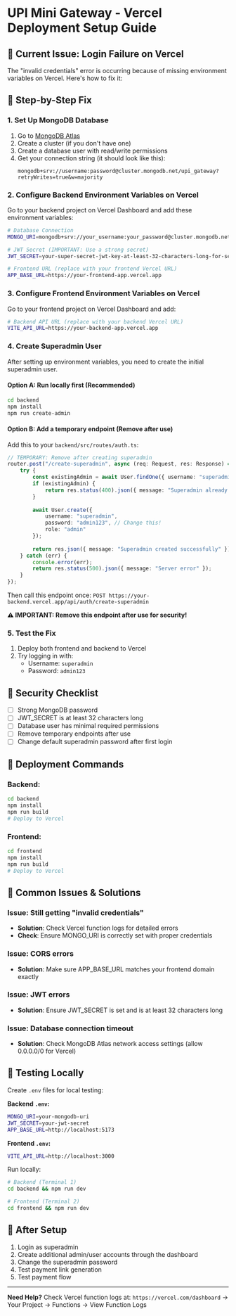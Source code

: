 # UPI Mini Gateway - Vercel Deployment Setup Guide

## 🚨 Current Issue: Login Failure on Vercel

The "invalid credentials" error is occurring because of missing environment variables on Vercel. Here's how to fix it:

## 🔧 Step-by-Step Fix

### 1. Set Up MongoDB Database
1. Go to [MongoDB Atlas](https://cloud.mongodb.com/)
2. Create a cluster (if you don't have one)
3. Create a database user with read/write permissions
4. Get your connection string (it should look like this):
   ```
   mongodb+srv://username:password@cluster.mongodb.net/upi_gateway?retryWrites=true&w=majority
   ```

### 2. Configure Backend Environment Variables on Vercel

Go to your backend project on Vercel Dashboard and add these environment variables:

```bash
# Database Connection
MONGO_URI=mongodb+srv://your_username:your_password@cluster.mongodb.net/upi_gateway?retryWrites=true&w=majority

# JWT Secret (IMPORTANT: Use a strong secret)
JWT_SECRET=your-super-secret-jwt-key-at-least-32-characters-long-for-security

# Frontend URL (replace with your frontend Vercel URL)
APP_BASE_URL=https://your-frontend-app.vercel.app
```

### 3. Configure Frontend Environment Variables on Vercel

Go to your frontend project on Vercel Dashboard and add:

```bash
# Backend API URL (replace with your backend Vercel URL)
VITE_API_URL=https://your-backend-app.vercel.app
```

### 4. Create Superadmin User

After setting up environment variables, you need to create the initial superadmin user.

#### Option A: Run locally first (Recommended)
```bash
cd backend
npm install
npm run create-admin
```

#### Option B: Add a temporary endpoint (Remove after use)
Add this to your `backend/src/routes/auth.ts`:

```typescript
// TEMPORARY: Remove after creating superadmin
router.post("/create-superadmin", async (req: Request, res: Response) => {
    try {
        const existingAdmin = await User.findOne({ username: "superadmin" });
        if (existingAdmin) {
            return res.status(400).json({ message: "Superadmin already exists" });
        }
        
        await User.create({
            username: "superadmin",
            password: "admin123", // Change this!
            role: "admin"
        });
        
        return res.json({ message: "Superadmin created successfully" });
    } catch (err) {
        console.error(err);
        return res.status(500).json({ message: "Server error" });
    }
});
```

Then call this endpoint once: `POST https://your-backend.vercel.app/api/auth/create-superadmin`

**⚠️ IMPORTANT: Remove this endpoint after use for security!**

### 5. Test the Fix

1. Deploy both frontend and backend to Vercel
2. Try logging in with:
   - Username: `superadmin`
   - Password: `admin123`

## 🔐 Security Checklist

- [ ] Strong MongoDB password
- [ ] JWT_SECRET is at least 32 characters long
- [ ] Database user has minimal required permissions
- [ ] Remove temporary endpoints after use
- [ ] Change default superadmin password after first login

## 🚀 Deployment Commands

### Backend:
```bash
cd backend
npm install
npm run build
# Deploy to Vercel
```

### Frontend:
```bash
cd frontend
npm install  
npm run build
# Deploy to Vercel
```

## 🐛 Common Issues & Solutions

### Issue: Still getting "invalid credentials"
- **Solution**: Check Vercel function logs for detailed errors
- **Check**: Ensure MONGO_URI is correctly set with proper credentials

### Issue: CORS errors
- **Solution**: Make sure APP_BASE_URL matches your frontend domain exactly

### Issue: JWT errors  
- **Solution**: Ensure JWT_SECRET is set and is at least 32 characters long

### Issue: Database connection timeout
- **Solution**: Check MongoDB Atlas network access settings (allow 0.0.0.0/0 for Vercel)

## 📱 Testing Locally

Create `.env` files for local testing:

**Backend `.env`:**
```bash
MONGO_URI=your-mongodb-uri
JWT_SECRET=your-jwt-secret
APP_BASE_URL=http://localhost:5173
```

**Frontend `.env`:**
```bash
VITE_API_URL=http://localhost:3000
```

Run locally:
```bash
# Backend (Terminal 1)
cd backend && npm run dev

# Frontend (Terminal 2)  
cd frontend && npm run dev
```

## 🎯 After Setup

1. Login as superadmin
2. Create additional admin/user accounts through the dashboard
3. Change the superadmin password
4. Test payment link generation
5. Test payment flow

---

**Need Help?** Check Vercel function logs at: `https://vercel.com/dashboard` → Your Project → Functions → View Function Logs